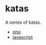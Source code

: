 # katas

A series of katas.

- [php](./katas-php/README.md)
- [javascript](./katas-javascript/README.md)

